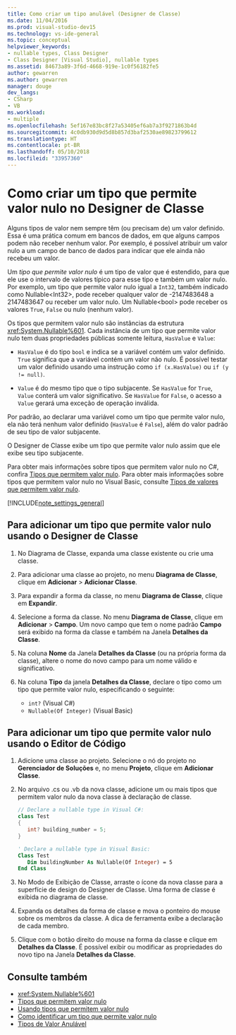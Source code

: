```yaml
---
title: Como criar um tipo anulável (Designer de Classe)
ms.date: 11/04/2016
ms.prod: visual-studio-dev15
ms.technology: vs-ide-general
ms.topic: conceptual
helpviewer_keywords:
- nullable types, Class Designer
- Class Designer [Visual Studio], nullable types
ms.assetid: 84673a89-3f6d-4668-919e-1c0f56182fe5
author: gewarren
ms.author: gewarren
manager: douge
dev_langs:
- CSharp
- VB
ms.workload:
- multiple
ms.openlocfilehash: 5ef167e83bc8f27a53405ef6ab7a3f9271863b4d
ms.sourcegitcommit: 4c0db930d9d5d8b857d3baf2530ae89823799612
ms.translationtype: HT
ms.contentlocale: pt-BR
ms.lasthandoff: 05/10/2018
ms.locfileid: "33957360"
---
```

# <a name="how-to-create-a-nullable-type-in-class-designer"></a>Como criar um tipo que permite valor nulo no Designer de Classe

Alguns tipos de valor nem sempre têm (ou precisam de) um valor definido. Essa é uma prática comum em bancos de dados, em que alguns campos podem não receber nenhum valor. Por exemplo, é possível atribuir um valor nulo a um campo de banco de dados para indicar que ele ainda não recebeu um valor.

Um *tipo que permite valor nulo* é um tipo de valor que é estendido, para que ele use o intervalo de valores típico para esse tipo e também um valor nulo. Por exemplo, um tipo que permite valor nulo igual a `Int32`, também indicado como Nullable\<Int32>, pode receber qualquer valor de -2147483648 a 2147483647 ou receber um valor nulo. Um Nullable\<bool> pode receber os valores `True`, `False` ou nulo (nenhum valor).

Os tipos que permitem valor nulo são instâncias da estrutura <xref:System.Nullable%601>. Cada instância de um tipo que permite valor nulo tem duas propriedades públicas somente leitura, `HasValue` e `Value`:

-   `HasValue` é do tipo `bool` e indica se a variável contém um valor definido. `True` significa que a variável contém um valor não nulo. É possível testar um valor definido usando uma instrução como `if (x.HasValue)` ou `if (y != null)`.

-   `Value` é do mesmo tipo que o tipo subjacente. Se `HasValue` for `True`, `Value` conterá um valor significativo. Se `HasValue` for `False`, o acesso a `Value` gerará uma exceção de operação inválida.

Por padrão, ao declarar uma variável como um tipo que permite valor nulo, ela não terá nenhum valor definido (`HasValue` é `False`), além do valor padrão de seu tipo de valor subjacente.

O Designer de Classe exibe um tipo que permite valor nulo assim que ele exibe seu tipo subjacente.

Para obter mais informações sobre tipos que permitem valor nulo no C#, confira [Tipos que permitem valor nulo](/dotnet/csharp/programming-guide/nullable-types/index). Para obter mais informações sobre tipos que permitem valor nulo no Visual Basic, consulte [Tipos de valores que permitem valor nulo](/dotnet/visual-basic/programming-guide/language-features/data-types/nullable-value-types).

[!INCLUDE[note_settings_general](../../data-tools/includes/note_settings_general_md.md)]

## <a name="to-add-a-nullable-type-by-using-the-class-designer"></a>Para adicionar um tipo que permite valor nulo usando o Designer de Classe

1.  No Diagrama de Classe, expanda uma classe existente ou crie uma classe.

2.  Para adicionar uma classe ao projeto, no menu **Diagrama de Classe**, clique em **Adicionar** > **Adicionar Classe**.

3.  Para expandir a forma da classe, no menu **Diagrama de Classe**, clique em **Expandir**.

4.  Selecione a forma da classe. No menu **Diagrama de Classe**, clique em **Adicionar** > **Campo**. Um novo campo que tem o nome padrão **Campo** será exibido na forma da classe e também na Janela **Detalhes da Classe**.

5.  Na coluna **Nome** da Janela **Detalhes da Classe** (ou na própria forma da classe), altere o nome do novo campo para um nome válido e significativo.

6.  Na coluna **Tipo** da janela **Detalhes da Classe**, declare o tipo como um tipo que permite valor nulo, especificando o seguinte:

    - `int?` (Visual C#)
    - `Nullable(Of Integer)` (Visual Basic)

## <a name="to-add-a-nullable-type-by-using-the-code-editor"></a>Para adicionar um tipo que permite valor nulo usando o Editor de Código

1.  Adicione uma classe ao projeto. Selecione o nó do projeto no **Gerenciador de Soluções** e, no menu **Projeto**, clique em **Adicionar Classe**.

2.  No arquivo .cs ou .vb da nova classe, adicione um ou mais tipos que permitem valor nulo da nova classe à declaração de classe.

    ```csharp
    // Declare a nullable type in Visual C#:
    class Test
    {
       int? building_number = 5;
    }
    ```

    ```vb
    ' Declare a nullable type in Visual Basic:
    Class Test
       Dim buildingNumber As Nullable(Of Integer) = 5
    End Class
    ```

3.  No Modo de Exibição de Classe, arraste o ícone da nova classe para a superfície de design do Designer de Classe. Uma forma de classe é exibida no diagrama de classe.

4.  Expanda os detalhes da forma de classe e mova o ponteiro do mouse sobre os membros da classe. A dica de ferramenta exibe a declaração de cada membro.

5.  Clique com o botão direito do mouse na forma da classe e clique em **Detalhes da Classe**. É possível exibir ou modificar as propriedades do novo tipo na Janela **Detalhes da Classe**.

## <a name="see-also"></a>Consulte também

- <xref:System.Nullable%601>
- [Tipos que permitem valor nulo](/dotnet/csharp/programming-guide/nullable-types/index)
- [Usando tipos que permitem valor nulo](/dotnet/csharp/programming-guide/nullable-types/using-nullable-types)
- [Como identificar um tipo que permite valor nulo](/dotnet/csharp/programming-guide/nullable-types/how-to-identify-a-nullable-type)
- [Tipos de Valor Anulável](/dotnet/visual-basic/programming-guide/language-features/data-types/nullable-value-types)
